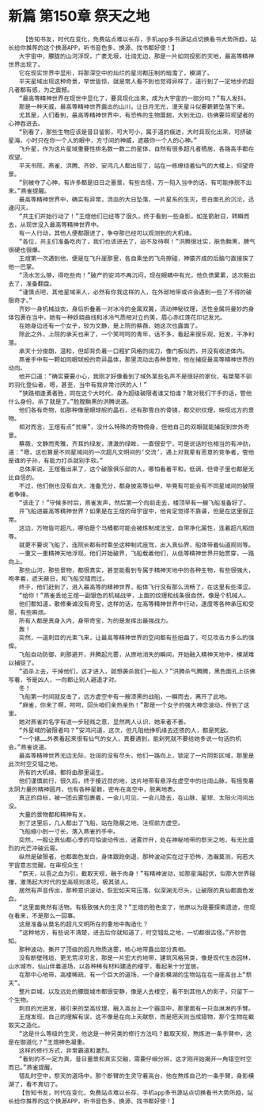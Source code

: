 # 新篇 第150章 祭天之地
        【告知书友，时代在变化，免费站点难以长存，手机app多书源站点切换看书大势所趋，站长给你推荐的这个换源APP，听书音色多、换源、找书都好使！】
       大宇宙中，朦胧的山河浮现，广袤无垠，壮阔无边，那是一片如同投影的天地，最高等精神世界出现了。
       它在现实世界中显形，将那深空中的灿烂的星河都压制的暗澹了，模湖了。
       平天星域出现这种奇景，举世皆惊，就是常人看不到也觉得异样了，道行到了一定地步的超凡者都有感，为之震撼。
       “最高等精神世界在现世中显化了，要具现化出来，成为大宇宙的一部分吗？”有人发抖。
       那是一种天威，最高等精神世界露出的山川，让日月无光，漫天星斗似要簌簌坠落下来。
       尤其是，人们看到，最高等精神世界中，有恐怖的生物展翅，大到无边，彷佛要将观望者的心神吞进去。
       “别看了，那些生物应该是昔日留影，可大可小，属于道的痕迹，大时具现化出来，可挤破星海，小时只在你一个人的眼中，方寸间的神威，遮蔽你一个人的心神。”
       飞升星，作为这片星域重要性排名数一数二的星体，自然有很多超凡者栖居，各路高手都在观望。
       平天书院，燕雀、洪腾、齐妙、安鸿几人都出现了，站在一栋缭绕着仙气的大楼上，仰望奇景。
       “别被夺了心神，有许多都是旧日之噩景，有些古怪，万一陷入当中的话，有可能挣脱不出来。”燕雀提醒。
       最高等精神世界中，确实有异常，流血的大日坠落，一片星系的生灭，苍白面孔的沉沦，迅速闪灭。
       “共主们开始行动了！”王煊他们已经等了很久，终于看到一些身影，如圣箭射日，转瞬而去，从现世没入最高等精神世界中。
       有一人行动，其他人便都跟进了，争夺那已经可以观测到的大机缘。
       “各位，共主们准备吃肉了，我们也该进去了，迫不及待啊！”洪腾很壮实，肤色黝黑，脾气很硬也很爆。
       王煊第一次遇到他，便是在飞升崖那里，各自乘坐的飞舟擦碰，神猿齐成的后脑勺直接挨了他一巴掌。
       “汤水怎么够，得吃些肉！”破产的安鸿不再沉闷，现在眼睛中有光，他负债累累，这次豁出去了，准备翻盘。
       “谨慎点吧，其他星域来人，必然有你我这样的人，在外部地带或许会遇到一些了不得的破限奇才。”
       齐妙一身机械战衣，身后折叠着一对冰冷的金属双翼，流动神秘纹理，活性金属将曼妙的身体包裹在当中，她有一种妖娆曲线和冰冷气质相对立的美，眉心赤红莲花印记发光。
       在她身边还有一个女子，较为文静，是上院的蔡薇，她这次也露面了。
       除此之外，上院的承天也来了，一个笑呵呵的青年，话不多，看起来很乐观，短发，干净利落。
       承天十分俊朗，温和，但却背负着一口粗犷风格的阔刀，像门板似的，并没有收进体内。
       燕雀手中有一颗如同眼球般的奇异晶体，那里流动出各种景物，他在捕捉最高等精神世界的动向。
       他开口道：“确实要要小心，我刚才好像看到了域外某些名声不是很好的家伙，有桀骜不驯的羽化登仙者，嗯，甚至，当中有我非常讨厌的人！”
       “狭路相逢勇者胜，同在这个大时代，身为超级破限者谁又怕谁？敢对我们下手的话，管他什么身份，杀了就是了。”脸膛黝黑的洪腾说道。
       他们各有奇物，如那种像是眼球般的晶石，还有那雪白的骨镜，都交织纹理，映现远方的景物。
       相对而言，王煊有点“贫瘠”，没什么特殊的奇物傍身，但他自己的双眼就能捕捉到世外奇景。
       蔡薇，文静而秀雅，齐耳的绿发，清澈的绿眸，一直很安宁，可是说话时也相当的有冲劲，道：“嗯，这也算是不同星域间的一次超凡文明间的‘交流’，遇上对我辈有恶意的竞争者，管他是谁的子孙，有能力打杀就别手软。”
       总体来说，王煊看出来了，这个破限俱乐部的人，哪怕看着平和，低调，但骨子里也都是无比自信的。
       不过，他们倒也没有自大，准备充分，都身披高等仙甲，毕竟有可能会有不同星域间的破限者争锋。
       “该走了！”守候多时后，燕雀发声，然后第一个向前走去，楼顶早有一艘飞船准备好了。
       开飞船进最高等精神世界？如果是在王煊的母宇宙中，他肯定觉得不靠谱，但是在这里很正常。
       这边，万物皆可超凡，哪怕是个马桶都可能会被炼制成法宝，自带净化属性，连着超凡稻田等。
       就更不要说飞船了，连院长都有时乘坐这种制式座驾，出入真仙界，船体带着仙道规则等。
       一重又一重精神天地浮现，他们开始破界，飞船载着他们，从低等精神世界开始贯穿，一路向上。
       那些山河，那些景物，都很真实，甚至能看到专属于精神天地中的各种生物，有些很强大，咆孝着，遮天蔽日，和飞船交错而过。
       终于，他们赶到了，进入最高等的精神世界，船体飞行没有那么流畅了，在这里有些滞涩。
       “给你！”燕雀丢给王煊一副银色的机械战甲，上面的纹理和线条很自然，像是个机械人。
       他们都知道，散修秦诚没有奇宝，这样的话，在高等精神世界中行动，速度等各种承压和受限，有些麻烦。
       所有人都是真身入内，身带奇宝，为的是发挥出最强战力。
       轰！
       突然，一道刺目的光束飞来，让最高等精神世界的空间都有些扭曲了，可见攻击力多么的强悍。
       飞船自动防御，刹那避开，并腾起光雾，从原地消失的瞬间，开始融入精神天地中，模湖难以捕捉了。
       “追杀上去，干掉他们，这才进入，就想袭杀我们一船人？”洪腾杀气腾腾，黑色面孔上彷佛写着，爷是凶人，一向都让别人避退才对。
       冬！
       飞船第一时间就反击了，远方虚空中有一艘漆黑的战船，一瞬而去，离开了此地。
       “麻雀，你来了啊，呵呵，回头咱们亲热亲热！”那是一个女子的强大神念波动，传到了这里。
       她对燕雀的名字有进一步轻贱之意，显然两人认识，她来者不善。
       “外星域的破限者吗？”安鸿问道，这次，但凡阻他挣机缘去还债的人，都是死敌。
       “一个婊……外表看起来很有仙气的女人，真要遇到，能剁死就不要给她多说一句话的机会。”燕雀说道。
       最高等精神世界无边无际，壮阔的没有尽头，他们一路向上，锁定了一片阴影区域，那里是此次时空交错之地。
       所有的大机缘，都将由那里诞生。
       他们谨慎前行，很久后，终于接近目的地，这片地带有悬浮在虚空中的壮阔山脉，有摇曳着太阴力量的精神圆月，也有各种星骸，密布在高空中，脱离地表。
       真正的目标，被一团云雾包裹着，一会儿可见，一会儿隐去，在山脉、星球、太阳火河间出没。
       大量的景物都和精神有关。
       到了这里后，几人都出了飞船，站在隐蔽之地，注视前方虚空。
       飞船缩小到一寸长，落入燕雀的手中。
       突然，一股让真仙都心季的可怕波动传出，迷雾炸开，处在神秘地带的祭天之地，有无比盛烈的光芒冲破云霄。
       纵然是破限者，也都面色发白，身体踉跄倒退，那种波动实在过于恐怖，浩瀚莫测，宛若大宇宙意志觉醒，在审视众生！
       “祭天，以吾之血为引，截取天规，融于肉身！”有精神波动，如那星海起伏，似那大世界碰撞，激荡起大时代的至高规则浪花，极其骇人。
       居然有声音传出，那种意识波动，恢宏如天穹压落，似深渊无尽头，让破限的真仙都面色发白。
       “这里面竟然有活物，有极致强大的生灵？”王煊的脸色变了，他原以为是要探索遗迹，但现在看来，不是那么一回事。
       这是准备从莫名的超凡文明所在的重地中掏造化？
       “这种地方，有些说不清楚，进去后你就知道了，时空错乱之地，一切都很古怪。”齐妙告知。
       那种波动，撕开了顶级的超凡物质迷雾，核心地带露出部分真相。
       没有断壁残垣，更无荒凉可言，那是一片宏大的地带，建筑风格另类，像是现代生态园林，山水城市，仙山伴着道场，以各种稀有材料建造的楼宇，看起来十分宜居。
       在那中心地带，高楼稀疏，有一个巨大的道场，一个身影模湖的生物站在在一座高台上“祭天”。
       整片巨城，以及远处的朦胧城市都很安静，像是人去楼空，看不到其他人的影子，只留下一个生物。
       刺目的光迸发，接引来的至高纹理，融入高台上一个器皿中，那里面有一只血淋淋的手臂。
       王煊发现，自己的理解有误，这不像是在向上天献祭，而是把天则当成猎物，那个生物在截取天之造化。
       “这是什么等级的生灵，他这是一种另类的修行方法吗？截取天规，熬炼进一条手臂中，这是在御道化？”王煊神色凝重。
       这样的修行方式，非常霸道和激烈。
       “看到的不一定为真，昔日噩景和真实交融，需要仔细分辨，这才刚开始揭开一角错空时空而已。”燕雀提醒。
       错乱时空中，祭天的道场中，那个断臂的生灵守着高台，他在熬炼自己的一条手臂，身影模湖了，看不真切了。
       【告知书友，时代在变化，免费站点难以长存，手机app多书源站点切换看书大势所趋，站长给你推荐的这个换源APP，听书音色多、换源、找书都好使！】
